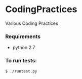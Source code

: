 # CodingPractices

Various Coding Practices

### Requirements

* python 2.7


### To run tests:

    $ ./runtest.py
    